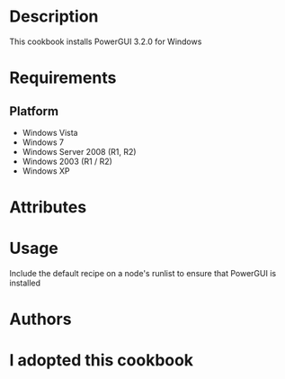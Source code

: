 Description
===========

This cookbook installs PowerGUI 3.2.0 for Windows

Requirements
============

Platform
--------

* Windows Vista
* Windows 7
* Windows Server 2008 (R1, R2)
* Windows 2003 (R1 / R2)
* Windows XP


Attributes
==========

Usage
=====

Include the default recipe on a node's runlist to ensure that PowerGUI is installed


Authors
=======
# I adopted this cookbook
